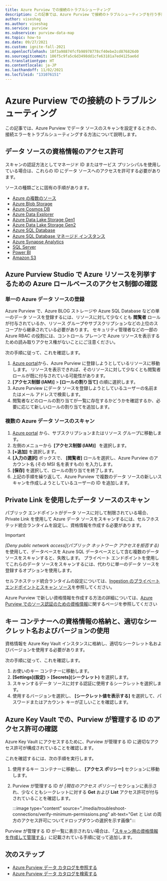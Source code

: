 ```yaml
---
title: Azure Purview での接続のトラブルシューティング
description: この記事では、Azure Purview で接続のトラブルシューティングを行う手順について説明します。
author: viseshag
ms.author: viseshag
ms.service: purview
ms.subservice: purview-data-map
ms.topic: how-to
ms.date: 09/27/2021
ms.custom: ignite-fall-2021
ms.openlocfilehash: 18f3a98874fcfb98978778cf40ebe2cd876826d0
ms.sourcegitcommit: 106f5c9fa5c6d3498dd1cfe63181a7ed4125ae6d
ms.translationtype: HT
ms.contentlocale: ja-JP
ms.lasthandoff: 11/02/2021
ms.locfileid: "131076151"
---
```

# <a name="troubleshoot-your-connections-in-azure-purview"></a>Azure Purview での接続のトラブルシューティング

この記事では、Azure Purview でデータ ソースのスキャンを設定するときの、接続エラーをトラブルシューティングする方法について説明します。

## <a name="permission-the-credential-on-the-data-source"></a>データ ソースの資格情報のアクセス許可

スキャンの認証方法としてマネージド ID またはサービス プリンシパルを使用している場合は、これらの ID にデータ ソースへのアクセスを許可する必要があります。

ソースの種類ごとに固有の手順があります。

- [Azure の複数のソース](register-scan-azure-multiple-sources.md#authentication-for-registration)
- [Azure Blob Storage](register-scan-azure-blob-storage-source.md#authentication-for-a-scan)
- [Azure Cosmos DB](register-scan-azure-cosmos-database.md#authentication-for-a-scan)
- [Azure Data Explorer](register-scan-azure-data-explorer.md#authentication-for-registration)
- [Azure Data Lake Storage Gen1](register-scan-adls-gen1.md#prerequisites-for-scan)
- [Azure Data Lake Storage Gen2](register-scan-adls-gen2.md#prerequisites-for-scan)
- [Azure SQL Database](register-scan-azure-sql-database.md)
- [Azure SQL Database マネージド インスタンス](register-scan-azure-sql-database-managed-instance.md#authentication-for-registration)
- [Azure Synapse Analytics](register-scan-azure-synapse-analytics.md#authentication-for-registration)
- [SQL Server](register-scan-on-premises-sql-server.md#authentication-for-registration)
- [Power BI](register-scan-power-bi-tenant.md)
- [Amazon S3](register-scan-amazon-s3.md#create-a-purview-credential-for-your-aws-s3-scan)

## <a name="verifying-azure-role-based-access-control-to-enumerate-azure-resources-in-azure-purview-studio"></a>Azure Purview Studio で Azure リソースを列挙するための Azure ロールベースのアクセス制御の確認

### <a name="registering-single-azure-data-source"></a>単一の Azure データ ソースの登録
Azure Purview で、Azure BLOG ストレージや Azure SQL Database などの単一のデータ ソースを登録するには、リソースに対して少なくとも **閲覧者** ロールが付与されているか、リソース グループやサブスクリプションなどの上位のスコープから継承されている必要があります。 セキュリティ管理者などの一部の Azure RBAC の役割には、コントロール プレーンで Azure リソースを表示するための読み取りアクセス権がないことにご注意ください。  

次の手順に従って、これを確認します。

1. [Azure portal](https://portal.azure.com)から、Azure Purview に登録しようとしているリソースに移動します。 リソースを表示できれば、そのリソースに対して少なくとも閲覧者ロールが既に付与されている可能性があります。 
2. **[アクセス制御 (IAM)]**  >  **[ロールの割り当て]** の順に選択します。
3. Azure Purview にデータ ソースを登録しようとしているユーザーの名前またはメール アドレスで検索します。
4. 閲覧者などのロールの割り当てが一覧に存在するかどうかを確認するか、必要に応じて新しいロールの割り当てを追加します。

### <a name="scanning-multiple-azure-data-sources"></a>複数の Azure データ ソースのスキャン
1. [Azure portal](https://portal.azure.com) から、サブスクリプションまたはリソース グループに移動します。  
2. 左側のメニューから  **[アクセス制御 (IAM)]**   を選択します。 
3. **[+追加]** を選択します。 
4. **[入力の選択]** ボックスで、 **[閲覧者]** ロールを選択し、Azure Purview のアカウント名 (その MSI 名を表すもの) を入力します。 
5. **[保存]** を選択して、ロールの割り当てを終了します。
6. 上記の手順を繰り返して、Azure Purview で複数のデータ ソースの新しいスキャンを作成しようとしているユーザーの ID を追加します。

## <a name="scanning-data-sources-using-private-link"></a>Private Link を使用したデータ ソースのスキャン 
パブリック エンドポイントがデータ ソースに対して制限されている場合、Private Link を使用して Azure データ ソースをスキャンするには、セルフホステッド統合ランタイムを設定し、資格情報を作成する必要があります。 

> [!IMPORTANT]
> _[Deny public network access]\(パブリック ネットワーク アクセスを拒否する\)_ を使用して、データベースを Azure SQL データベースとして含む複数のデータ ソースをスキャンすると、失敗します。 プライベート エンドポイントを使用してこれらのデータ ソースをスキャンするには、代わりに単一のデータ ソースを登録するオプションを使用します。

セルフホステッド統合ランタイムの設定については、[Ingestion のプライベート エンドポイントとスキャン ソース](catalog-private-link-ingestion.md#deploy-self-hosted-integration-runtime-ir-and-scan-your-data-sources)を参照してください。

Azure Purview で新しい資格情報を作成する方法の詳細については、[Azure Purview でのソース認証のための資格情報](manage-credentials.md#create-azure-key-vaults-connections-in-your-azure-purview-account)に関するページを参照してください

## <a name="storing-your-credential-in-your-key-vault-and-using-the-right-secret-name-and-version"></a>キー コンテナーへの資格情報の格納と、適切なシークレット名およびバージョンの使用

資格情報を Azure Key Vault インスタンスに格納し、適切なシークレット名およびバージョンを使用する必要があります。

次の手順に従って、これを確認します。

1. お使いのキー コンテナーに移動します。
1. **[Settings]\(設定\)** > **[Secrets]\(シークレット\)** を選択します。
1. スキャンするデータ ソースに対する認証に使用するシークレットを選択します。
1. 使用するバージョンを選択し、 **[シークレット値を表示する]** を選択して、パスワードまたはアカウント キーが正しいことを確認します。 

## <a name="verify-permissions-for-the-purview-managed-identity-on-your-azure-key-vault"></a>Azure Key Vault での、Purview が管理する ID のアクセス許可の確認

Azure Key Vault にアクセスするために、Purview が管理する ID に適切なアクセス許可が構成されていることを確認します。

これを確認するには、次の手順を実行します。

1. 使用するキー コンテナーに移動し、 **[アクセス ポリシー]** セクションに移動します。

1. Purview が管理する ID が *[現在のアクセス ポリシー]* セクションに表示され、少なくともシークレットに対する **Get** および **List** アクセス許可が付与されていることを確認します。

   :::image type="content" source="./media/troubleshoot-connections/verify-minimum-permissions.png" alt-text="Get と List の両方のアクセス許可についてドロップダウンの選択を示す画像":::

Purview が管理する ID が一覧に表示されない場合は、「[スキャン用の資格情報を作成して管理する](manage-credentials.md)」に記載されている手順に従って追加します。 

## <a name="next-steps"></a>次のステップ

- [Azure Purview データ カタログを参照する](how-to-browse-catalog.md)
- [Azure Purview データ カタログを検索する](how-to-search-catalog.md)
